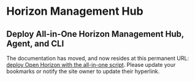 # Horizon Management Hub

## Deploy All-in-One Horizon Management Hub, Agent, and CLI

The documentation has moved, and now resides at this permanent URL: [deploy Open Horizon with the all-in-one script](https://open-horizon.github.io/docs/mgmt-hub/docs/index.html).  Please update your bookmarks or notify the site owner to update their hyperlink.
